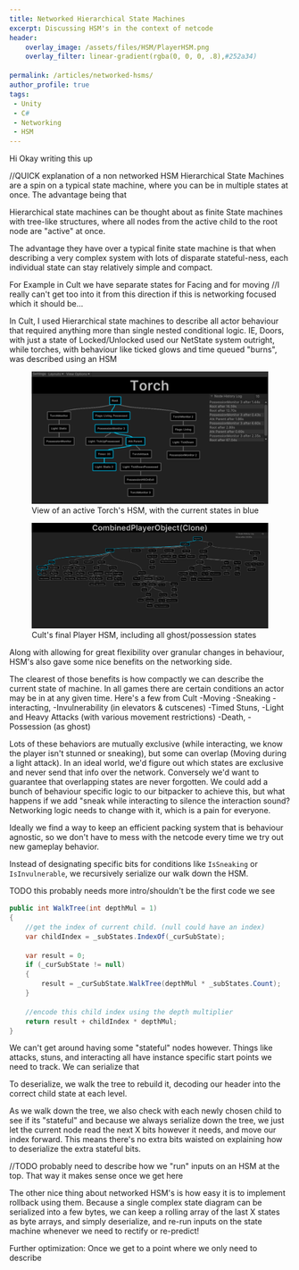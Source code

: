 ```yaml
---
title: Networked Hierarchical State Machines
excerpt: Discussing HSM's in the context of netcode
header:
    overlay_image: /assets/files/HSM/PlayerHSM.png
    overlay_filter: linear-gradient(rgba(0, 0, 0, .8),#252a34)

permalink: /articles/networked-hsms/
author_profile: true
tags: 
 - Unity 
 - C#
 - Networking
 - HSM
---
```


Hi Okay writing this up


//QUICK explanation of a non networked HSM
Hierarchical State Machines are a spin on a typical state machine, where you can be in multiple states at once. The advantage being that 

Hierarchical state machines can be thought about as finite State machines with  tree-like structures, where all nodes from the active child to the root node are "active" at once.

The advantage they have over a typical finite state machine is that when describing a very complex system with lots of disparate stateful-ness, each individual state can stay relatively simple and compact.

For Example in Cult we have separate states for Facing and for moving
//I really can't get too into it from this direction if this is networking focused which it should be...



In Cult, I used Hierarchical state machines to describe all actor behaviour that required anything more than single nested conditional logic. IE, Doors, with just a state of Locked/Unlocked used our NetState system outright, while torches, with behaviour like ticked glows and time queued "burns", was described using an HSM

<figure>
    <a href="/assets/files/HSM/TorchHSM.png"><img src="/assets/files/HSM/TorchHSM.png"></a>
    <figcaption>View of an active Torch's HSM, with the current states in blue </figcaption>
</figure>

<figure>
    <a href="/assets/files/HSM/PlayerHSM.png"><img src="/assets/files/HSM/PlayerHSM.png"></a>
    <figcaption>Cult's final Player HSM, including all ghost/possession states </figcaption>
</figure>

Along with allowing for great flexibility over granular changes in behaviour, HSM's also gave some nice benefits on the networking side. 

The clearest of those benefits is how compactly we can describe the current state of machine.
In all games there are certain conditions an actor may be in at any given time. Here's a few from Cult
 -Moving
 -Sneaking
 -interacting,
 -Invulnerability (in elevators & cutscenes)
 -Timed Stuns,
 -Light and Heavy Attacks (with various movement restrictions)
 -Death,
 -Possession (as ghost)

Lots of these behaviors are mutually exclusive (while interacting, we know the player isn't stunned or sneaking), but some can overlap (Moving during a light attack). In an ideal world, we'd figure out which states are exclusive and never send that info over the network. Conversely we'd want to guarantee that overlapping states are never forgotten. We could add a bunch of behaviour specific logic to our bitpacker to achieve this, but what happens if we add  "sneak while interacting to silence the interaction sound? Networking logic needs to change with it, which is a pain for everyone.

Ideally we find a way to keep an efficient packing system that is behaviour agnostic, so we don't have to mess with the netcode every time we try out new gameplay behavior.


Instead of designating specific bits for conditions like `IsSneaking` or `IsInvulnerable`, we recursively serialize our walk down the HSM.

TODO this probably needs more intro/shouldn't be the first code we see
```cs
public int WalkTree(int depthMul = 1)
{
    //get the index of current child. (null could have an index)
    var childIndex = _subStates.IndexOf(_curSubState);

    var result = 0;
    if (_curSubState != null)
    {
        result = _curSubState.WalkTree(depthMul * _subStates.Count);
    }
    
    //encode this child index using the depth multiplier
    return result + childIndex * depthMul;
}
```

We can't get around having some "stateful" nodes however. Things like attacks, stuns, and interacting all have instance specific start points we need to track. We can serialize that





To deserialize, we walk the tree to rebuild it, decoding our header into the correct child state at each level. 

As we walk down the tree, we also check with each newly chosen child to see if its "stateful" and because we always serialize down the tree, we just let the current node read the next X bits however it needs, and move our index forward. This means there's no extra bits waisted on explaining how to deserialize the extra stateful bits.

//TODO probably need to describe how we "run" inputs on an HSM at the top. That way it makes sense once we get here


The other nice thing about networked HSM's is how easy it is to implement rollback using them. Because a single complex state diagram can be serialized into a few bytes, we can keep a rolling array of the last X states as byte arrays, and simply deserialize, and re-run inputs on the state machine whenever we need to rectify or re-predict!





Further optimization:
Once we get to a point where we only need to describe